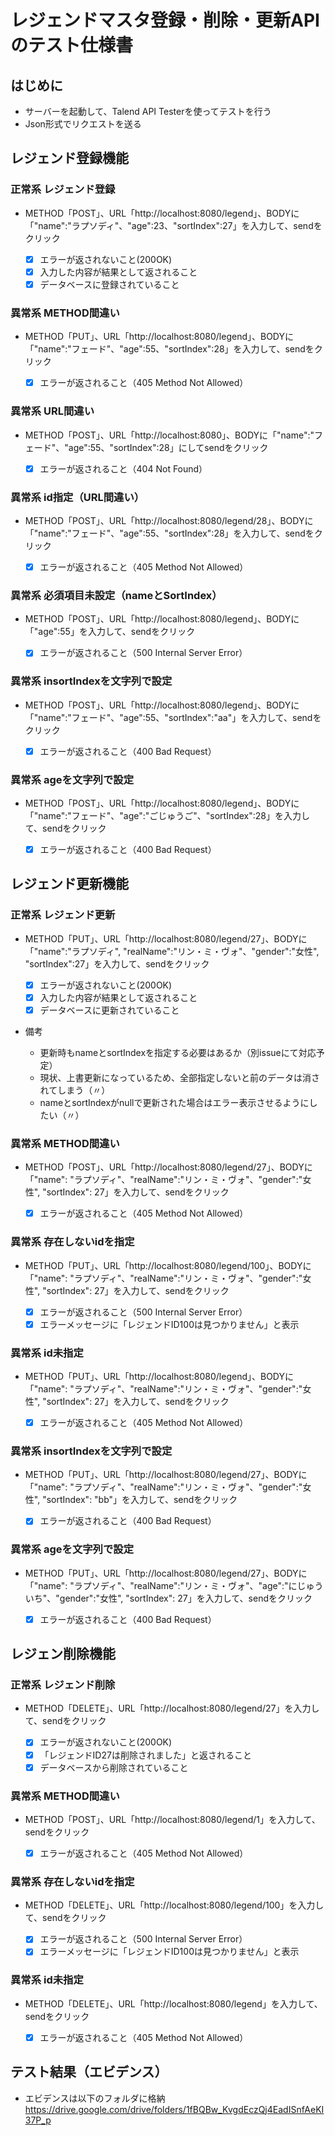 # レジェンドマスタ登録・削除・更新APIのテスト仕様書
## はじめに
- サーバーを起動して、Talend API Testerを使ってテストを行う
- Json形式でリクエストを送る

## レジェンド登録機能
### 正常系 レジェンド登録
- METHOD「POST」、URL「http:\//localhost:8080\/legend」、BODYに「"name":"ラプソディ"、"age":23、"sortIndex":27」を入力して、sendをクリック

   - [x] エラーが返されないこと(200OK)
   - [x] 入力した内容が結果として返されること
   - [x] データベースに登録されていること  

### 異常系 METHOD間違い
- METHOD「PUT」、URL「http:\//localhost:8080/legend」、BODYに「"name":"フェード"、"age":55、"sortIndex":28」を入力して、sendをクリック

  - [x] エラーが返されること（405 Method Not Allowed）  

### 異常系 URL間違い
- METHOD「POST」、URL「http:\//localhost:8080」、BODYに「"name":"フェード"、"age":55、"sortIndex":28」にしてsendをクリック

  - [x] エラーが返されること（404 Not Found）  

### 異常系 id指定（URL間違い）
- METHOD「POST」、URL「http:\//localhost:8080/legend/28」、BODYに「"name":"フェード"、"age":55、"sortIndex":28」を入力して、sendをクリック

  - [x] エラーが返されること（405 Method Not Allowed）

### 異常系 必須項目未設定（nameとSortIndex）
- METHOD「POST」、URL「http:\//localhost:8080/legend」、BODYに「"age":55」を入力して、sendをクリック

  - [x] エラーが返されること（500 Internal Server Error）  

### 異常系 insortIndexを文字列で設定
- METHOD「POST」、URL「http:\//localhost:8080/legend」、BODYに「"name":"フェード"、"age":55、"sortIndex":"aa"」を入力して、sendをクリック

  - [x] エラーが返されること（400 Bad Request）  

### 異常系 ageを文字列で設定
- METHOD「POST」、URL「http:\//localhost:8080/legend」、BODYに「"name":"フェード"、"age":"ごじゅうご"、"sortIndex":28」を入力して、sendをクリック

  - [x] エラーが返されること（400 Bad Request） 

## レジェンド更新機能
### 正常系 レジェンド更新
- METHOD「PUT」、URL「http:\//localhost:8080/legend/27」、BODYに「"name":"ラプソディ", "realName":"リン・ミ・ヴォ"、"gender":"女性", "sortIndex":27」を入力して、sendをクリック

  - [x] エラーが返されないこと(200OK)
  - [x] 入力した内容が結果として返されること
  - [x] データベースに更新されていること  

 - 備考
   - 更新時もnameとsortIndexを指定する必要はあるか（別issueにて対応予定）  
   - 現状、上書更新になっているため、全部指定しないと前のデータは消されてしまう（〃）
   - nameとsortIndexがnullで更新された場合はエラー表示させるようにしたい（〃）

### 異常系 METHOD間違い
- METHOD「POST」、URL「http:\//localhost:8080/legend/27」、BODYに「"name": "ラプソディ"、"realName":"リン・ミ・ヴォ"、"gender":"女性", "sortIndex": 27」を入力して、sendをクリック

  - [x] エラーが返されること（405 Method Not Allowed）  

### 異常系 存在しないidを指定
- METHOD「PUT」、URL「http:\//localhost:8080/legend/100」、BODYに「"name": "ラプソディ"、"realName":"リン・ミ・ヴォ"、"gender":"女性", "sortIndex": 27」を入力して、sendをクリック

  - [x] エラーが返されること（500 Internal Server Error）
  - [x] エラーメッセージに「レジェンドID100は見つかりません」と表示  

### 異常系 id未指定
- METHOD「PUT」、URL「http:\//localhost:8080/legend」、BODYに「"name": "ラプソディ"、"realName":"リン・ミ・ヴォ"、"gender":"女性", "sortIndex": 27」を入力して、sendをクリック

  - [x] エラーが返されること（405 Method Not Allowed）  

### 異常系 insortIndexを文字列で設定
- METHOD「PUT」、URL「http:\//localhost:8080/legend/27」、BODYに「"name": "ラプソディ"、"realName":"リン・ミ・ヴォ"、"gender":"女性", "sortIndex": "bb"」を入力して、sendをクリック


  - [x] エラーが返されること（400 Bad Request）  

### 異常系 ageを文字列で設定
- METHOD「PUT」、URL「http:\//localhost:8080/legend/27」、BODYに「"name": "ラプソディ"、"realName":"リン・ミ・ヴォ"、"age":"にじゅういち"、"gender":"女性", "sortIndex": 27」を入力して、sendをクリック

  - [x] エラーが返されること（400 Bad Request） 

## レジェン削除機能
### 正常系 レジェンド削除
- METHOD「DELETE」、URL「http:\//localhost:8080/legend/27」を入力して、sendをクリック

  - [x] エラーが返されないこと(200OK)
  - [x] 「レジェンドID27は削除されました」と返されること
  - [x] データベースから削除されていること  

### 異常系 METHOD間違い
- METHOD「POST」、URL「http:\//localhost:8080/legend/1」を入力して、sendをクリック

  - [x] エラーが返されること（405 Method Not Allowed）  

### 異常系 存在しないidを指定
- METHOD「DELETE」、URL「http:\//localhost:8080/legend/100」を入力して、sendをクリック

  - [x] エラーが返されること（500 Internal Server Error）
  - [x] エラーメッセージに「レジェンドID100は見つかりません」と表示  

### 異常系 id未指定
- METHOD「DELETE」、URL「http:\//localhost:8080/legend」を入力して、sendをクリック

  - [x] エラーが返されること（405 Method Not Allowed）

## テスト結果（エビデンス）
- エビデンスは以下のフォルダに格納  
https://drive.google.com/drive/folders/1fBQBw_KvgdEczQj4EadISnfAeKI37P_p
